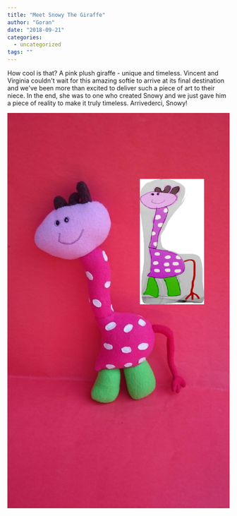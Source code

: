 ```yaml
---
title: "Meet Snowy The Giraffe"
author: "Goran"
date: "2018-09-21"
categories:
  - uncategorized
tags: ""
---
```


How cool is that? A pink plush giraffe - unique and timeless. Vincent and Virginia couldn't wait for this amazing softie to arrive at its final destination and we've been more than excited to deliver such a piece of art to their niece. In the end, she was to one who created Snowy and we just gave him a piece of reality to make it truly timeless. Arrivederci, Snowy!

![Virginia's plush giraffe toy.](./virginia-toy-from-drawing.jpg)
